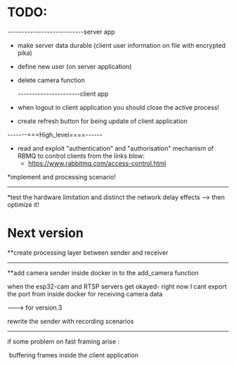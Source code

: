 # TODO:

---------------------------server app

* make server data durable (client user information  on file with encrypted pika)

* define new user (on server application)

* delete camera function

  ----------------------client app

* when logout in client application you should close the active process!

* create refresh button for being update of client application

-------===High_level====------

* read and exploit "authentication" and "authorisation"  mechanism of RBMQ to control clients from the links blow:
  * https://www.rabbitmq.com/access-control.html



*implement and processing scenario! 

-------------------------------

*test the hardware limitation and distinct the network delay effects --> then optimize it!

# Next version

**create processing layer between sender and receiver

--------

**add camera sender inside docker in to the  add_camera function 

when the esp32-cam and RTSP servers get okayed- right now I cant export the port from inside docker for receiving camera data

---> for version.3

rewrite the sender with recording scenarios 

----------------------------------------------------------

if some problem on fast framing arise :

​		 buffering frames inside the client application